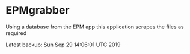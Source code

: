 # EPMgrabber
Using a database from the EPM app this application scrapes the files as required


Latest backup: Sun Sep 29 14:06:01 UTC 2019
